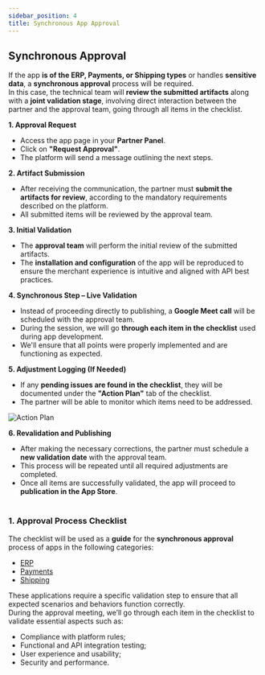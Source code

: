 ```yaml
---
sidebar_position: 4
title: Synchronous App Approval
---
```


## Synchronous Approval

If the app **is of the ERP, Payments, or Shipping types** or handles **sensitive data**, a **synchronous approval** process will be required. <br/>
In this case, the technical team will **review the submitted artifacts** along with a **joint validation stage**, involving direct interaction between the partner and the approval team, going through all items in the checklist.

**1. Approval Request**

* Access the app page in your **Partner Panel**.
* Click on **"Request Approval"**.
* The platform will send a message outlining the next steps.

**2. Artifact Submission**

* After receiving the communication, the partner must **submit the artifacts for review**, according to the mandatory requirements described on the platform.
* All submitted items will be reviewed by the approval team.

**3. Initial Validation**

* The **approval team** will perform the initial review of the submitted artifacts.
* The **installation and configuration** of the app will be reproduced to ensure the merchant experience is intuitive and aligned with API best practices.

**4. Synchronous Step – Live Validation**

* Instead of proceeding directly to publishing, a **Google Meet call** will be scheduled with the approval team.
* During the session, we will go **through each item in the checklist** used during app development.
* We'll ensure that all points were properly implemented and are functioning as expected.

**5. Adjustment Logging (If Needed)**

* If any **pending issues are found in the checklist**, they will be documented under the **"Action Plan"** tab of the checklist.
* The partner will be able to monitor which items need to be addressed.

![Action Plan](../../static/img/en/action-plan.png "Action Plan")
<br/>

**6. Revalidation and Publishing**

* After making the necessary corrections, the partner must schedule a **new validation date** with the approval team.
* This process will be repeated until all required adjustments are completed.
* Once all items are successfully validated, the app will proceed to **publication in the App Store**.
<br/><br/>
### 1. Approval Process Checklist

The checklist will be used as a **guide** for the **synchronous approval** process of apps in the following categories:

<ul>
    <li><a href="https://docs.google.com/spreadsheets/d/1J9FTlACvdOXYeigZ3F1DpR9ZUkntEaTWZhD5aVxVWhI/edit?usp=sharing" target="_blank">ERP</a></li>
    <li><a href="https://docs.google.com/spreadsheets/d/14K4y3GTYL-NDhHQOP1XTe-Clsh-UcFC6aevyVq59CoY/edit?usp=sharing" target="_blank">Payments</a></li>
    <li><a href="https://docs.google.com/spreadsheets/d/1dgKY2Ze9ZB4bqIXDuGiJzdVCCNEZgtO7BodrunRGowI/edit?usp=sharing" target="_blank">Shipping</a></li>
</ul>

These applications require a specific validation step to ensure that all expected scenarios and behaviors function correctly.  
During the approval meeting, we’ll go through each item in the checklist to validate essential aspects such as:

* Compliance with platform rules;
* Functional and API integration testing;
* User experience and usability;
* Security and performance.
